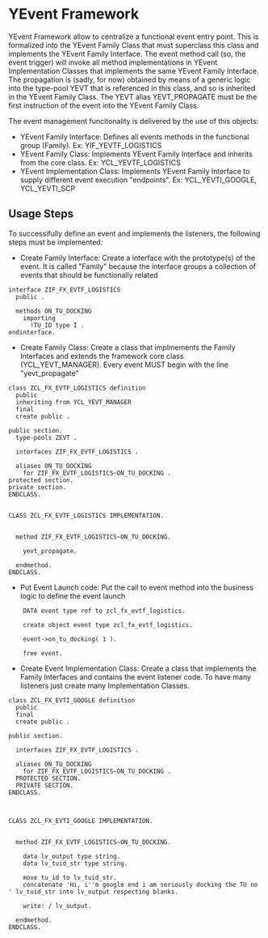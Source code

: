 # YEvent Framework

YEvent Framework allow to centralize a functional event entry point. This is formalized into the YEvent Family Class that must superclass this class and implements the YEvent Family Interface. The event method call (so, the event trigger) will invoke all method implementations in YEvent Implementation Classes that implements the same YEvent Family Interface.
The propagation is (sadly, for now) obtained by means of a generic logic into the type-pool YEVT that is referenced in this class, and so is inherited in the YEvent Family Class. The YEVT alias YEVT_PROPAGATE must be the first instruction of the event into the YEvent Family Class.

The event management funcitonality is delivered by the use of this objects:

* YEvent Family Interface: Defines all events methods in the functional group (Family). Ex: YIF_YEVTF_LOGISTICS
* YEvent Family Class: Implements YEvent Family Interface and inherits from the core class. Ex: YCL_YEVTF_LOGISTICS
* YEvent Implementation Class: Implements YEvent Family Interface to supply different event execution "endpoints". Ex: YCL_YEVTI_GOOGLE, YCL_YEVTI_SCP

## Usage Steps

To successifully define an event and implements the listeners, the following steps must be implemented:

* Create Family Interface: Create a interface with the prototype(s) of the event. It is called "Family" because the interface groups a collection of events that should be functionally related

```
interface ZIF_FX_EVTF_LOGISTICS
  public .

  methods ON_TU_DOCKING
    importing
      !TU_ID type I .
endinterface.
```

* Create Family Class: Create a class that implmements the Family Interfaces and extends the framework core class (YCL_YEVT_MANAGER). Every event MUST begin with the line "yevt_propagate"

```
class ZCL_FX_EVTF_LOGISTICS definition
  public
  inheriting from YCL_YEVT_MANAGER
  final
  create public .

public section.
  type-pools ZEVT .

  interfaces ZIF_FX_EVTF_LOGISTICS .

  aliases ON_TU_DOCKING
    for ZIF_FX_EVTF_LOGISTICS~ON_TU_DOCKING .
protected section.
private section.
ENDCLASS.


CLASS ZCL_FX_EVTF_LOGISTICS IMPLEMENTATION.


  method ZIF_FX_EVTF_LOGISTICS~ON_TU_DOCKING.

    yevt_propagate.

  endmethod.
ENDCLASS.
```

* Put Event Launch code: Put the call to event method into the business logic to define the event launch
```
    DATA event type ref to zcl_fx_evtf_logistics.

    create object event type zcl_fx_evtf_logistics.

    event->on_tu_docking( 1 ).

    free event.
```

* Create Event Implementation Class: Create a class that implements the Family Interfaces and contains the event listener code. To have many listeners just create many Implementation Classes.
```
class ZCL_FX_EVTI_GOOGLE definition
  public
  final
  create public .

public section.

  interfaces ZIF_FX_EVTF_LOGISTICS .

  aliases ON_TU_DOCKING
    for ZIF_FX_EVTF_LOGISTICS~ON_TU_DOCKING .
  PROTECTED SECTION.
  PRIVATE SECTION.
ENDCLASS.



CLASS ZCL_FX_EVTI_GOOGLE IMPLEMENTATION.


  method ZIF_FX_EVTF_LOGISTICS~ON_TU_DOCKING.

    data lv_output type string.
    data lv_tuid_str type string.

    move tu_id to lv_tuid_str.
    concatenate 'Hi, i''m google end i am seriously docking the TU no ' lv_tuid_str into lv_output respecting blanks.

    write: / lv_output.

  endmethod.
ENDCLASS.
```
